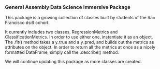 ### General Assembly Data Science Immersive Package

This package is a growing collection of classes built by students of the San Francisco dsi6 cohort. 

It currently includes two classes, RegressionMetrics and ClassificationMetrics. In order to use either one, instantiate it as an object. The .fit() method takes a y_true and a y_pred, and builds out the metrics as attributes on the object. In order to return all the metrics at once as a nicely formatted DataFrame, simply call the .describe() method. 

We will continue updating this package as more classes are created. 